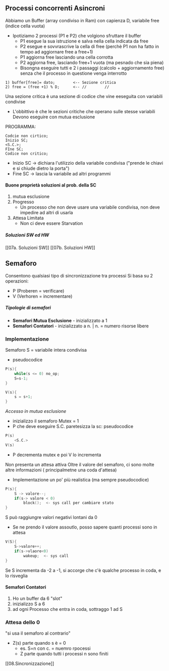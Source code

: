 ## Processi concorrenti Asincroni
 Abbiamo un Buffer (array condiviso in Ram) con capienza D, variabile free (indice cella vuota)

- Ipotiziamo 2 processi (P1 e P2) che volgiono sfruttare il buffer
	- P1 esegue la sua istruzione e salva nella cella indicata da free
	- P2 esegue e sovvrascrive la cella di free (perchè P1 non ha fatto in tempo ad aggiornare free a free+1) 
	- P1 aggiorna free lasciando una cella corrotta
	- P2 aggiorna free, lasciando free+1 vuota (ma pesnado che sia piena)
	- Bisongna eseguire tutti e 2 i passaggi (calcolo + aggiornamento free) senza che il processo in questione venga interrotto
```
1) buffer[free]= dato;        <-- Sezione critica
2) free = (free +1) % D;	  <-- //        //
```
Una sezione critica è una sezione di codice che vine eeseguita con variabili condivise
 - L'obbittivo è che le sezioni critiche che operano sulle stesse variabili Devono eseguire con mutua esclusione

PROGRAMMA: 
```
Codcie non cirtico;
Inizio SC;
<S.C.>;
FIne SC;
Codice non critico;
```
 - Inizio SC -> dichiara l'utilizzio della variabile condivisa ("prende le chiavi e si chiude dietro la porta")
 - Fine SC -> lascia la variabile ad altri programmi

#### Buone proprietà soluzioni al prob. della SC
1) mutua esclusione
2) Progresso
	- Un processo che non deve usare una variabile condivisa, non deve impedire ad altri di usarla
1) Attesa Limitata
	- Non ci deve essere Starvation

##### Soluzioni SW ed HW
[[07a. Soluzioni SW]]
[[07b. Soluzioni HW]]

## Semaforo
Consentono qualsiasi tipo di sincronizzazione tra processi
Si basa su 2 operazioni:
- P (Proberen = verificare)
- V (Verhoren = incrementare)
##### Tipologie di semafori
- **Semafori Mutua Esclusione** - inizializzato a 1
- **Semafori Contatori** - inizializzato a n. | n. = numero risorse libere


### Implementazione
Semaforo S = variabile intera condivisa
- pseudocodice
```C
P(s){
	while(s <= 0) no_op;
	S=s-1;
}

V(s){
	s = s+1;
}
```

*Accesso in mutua esclusione*
- inizializzo il semaforo Mutex = 1
- P che deve eseguire S.C. paretesizza la sc:
pseudocodice
```C
P(s)
	<S.C.>
V(s)
```
- P decrementa mutex e poi V lo incrementa

Non presenta un attesa attiva
Oltre il valore del semaforo, ci sono molte altre informazioni ( principalmetne una coda d'attesa)
- Implementazione un po' più realistica (ma sempre pseudocodice)
```C
P(s){
	S -> valore--;
	if(s-> valore < 0)
		block();  <- sys call per cambiare stato
}
```
S può raggiungre valori negativi lontani da 0
- Se ne prendo il valore assoutlo, posso sapere quanti processi sono in attesa
```C
V(S){
	S->valore++;
	if(s->vlaore<0)
		wakeup;  <- sys call
}
```
Se S incrementa da -2 a -1, si accorge che c'è qualche processo in coda, e lo risveglia

#### Semafori Contatori
1. Ho un buffer da 6 "slot"
1. inizializzo S a 6
2. ad ogni Processo che entra in coda, sottraggo 1 ad S

### Attesa dello 0
"si usa il semaforo al contrario"
- Z(s) parte quando s è = 0
	- es. S=n con c. = nuemro rpocessi
	- Z parte quando tutti i processi n sono finiti 

[[08.Sincronizzazione]]